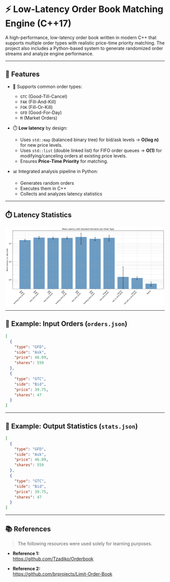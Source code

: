 # ⚡ Low-Latency Order Book Matching Engine (C++17)

A high-performance, low-latency order book written in modern C++ that supports multiple order types with realistic price-time priority matching. The project also includes a Python-based system to generate randomized order streams and analyze engine performance.

---

## 🚀 Features

- 🔁 Supports common order types:
  - `GTC` (Good-Till-Cancel)
  - `FAK` (Fill-And-Kill)
  - `FOK` (Fill-Or-Kill)
  - `GFD` (Good-For-Day)
  - `M` (Market Orders)

- ⏱️ **Low latency** by design:
  - Uses `std::map` (balanced binary tree) for bid/ask levels → **O(log n)** for new price levels.
  - Uses `std::list` (double linked list) for FIFO order queues → **O(1)** for modifying/canceling orders at existing price levels.
  - Ensures **Price-Time Priority** for matching.

- 📊 Integrated analysis pipeline in Python:
  - Generates random orders
  - Executes them in C++
  - Collects and analyzes latency statistics

---

## ⏱️ Latency Statistics

<div style="display: flex; justify-content: space-between;">
  <img src="generate_and_analyze_data/latency_plot.png">
</div>

---

## 🔁 Example: Input Orders (`orders.json`)

```json
[
  {
    "type": "GFD",
    "side": "Ask",
    "price": 46.09,
    "shares": 559
  },
  {
    "type": "GTC",
    "side": "Bid",
    "price": 39.75,
    "shares": 47
  }
]
```

---

## 🔁 Example: Output Statistics (`stats.json`)

```json
[
  {
    "type": "GFD",
    "side": "Ask",
    "price": 46.09,
    "shares": 559
  },
  {
    "type": "GTC",
    "side": "Bid",
    "price": 39.75,
    "shares": 47
  }
]
```

---

## 📚 References

> The following resources were used solely for learning purposes.

- **Reference 1:**  
  <https://github.com/Tzadiko/Orderbook>

- **Reference 2:**  
  <https://github.com/brprojects/Limit-Order-Book>
